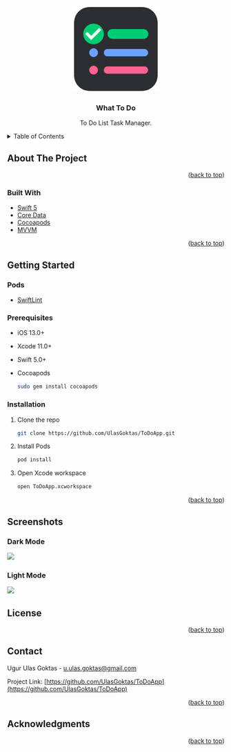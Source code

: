 <!-- PROJECT LOGO -->
<div align="center">
  <a href="https://github.com/UlasGoktas/ToDoApp">
    <img src="images/logo.png" alt="Logo" width="200" height="200">
  </a>

  <h3 align="center">What To Do</h3>

  <p align="center">
    To Do List Task Manager.
    <br />
</div>

<!-- TABLE OF CONTENTS -->
<details>
  <summary>Table of Contents</summary>
  <ol>
    <li>
      <a href="#about-the-project">About The Project</a>
      <ul>
        <li><a href="#built-with">Built With</a></li>
      </ul>
    </li>
    <li>
      <a href="#getting-started">Getting Started</a>
      <ul>
        <li><a href="#prerequisites">Prerequisites</a></li>
        <li><a href="#installation">Installation</a></li>
      </ul>
    </li>
    <li><a href="#Screenshots">Screenshots</a></li>
    <li><a href="#license">License</a></li>
    <li><a href="#contact">Contact</a></li>
    <li><a href="#acknowledgments">Acknowledgments</a></li>
  </ol>
</details>

<!-- ABOUT THE PROJECT -->
## About The Project

<p align="right">(<a href="#top">back to top</a>)</p>

### Built With

* [Swift 5](https://swift.org/blog/swift-5-released/)
* [Core Data](https://developer.apple.com/documentation/coredata)
* [Cocoapods](https://cocoapods.org)
* [MVVM](https://en.wikipedia.org/wiki/Model–view–viewmodel)

<p align="right">(<a href="#top">back to top</a>)</p>

<!-- GETTING STARTED -->
## Getting Started

### Pods
* [SwiftLint](https://cocoapods.org/pods/SwiftLint)

### Prerequisites

* iOS 13.0+
* Xcode 11.0+
* Swift 5.0+
* Cocoapods

  ```sh
  sudo gem install cocoapods
  ```

### Installation

1. Clone the repo
   ```sh
   git clone https://github.com/UlasGoktas/ToDoApp.git
   ```
2. Install Pods
   ```sh
   pod install
   ```
3. Open Xcode workspace
   ```sh
   open ToDoApp.xcworkspace
   ```

<p align="right">(<a href="#top">back to top</a>)</p>

<!-- Screenshots -->
## Screenshots

### Dark Mode
<img src="https://github.com/UlasGoktas/ToDoApp/blob/master/images/DarkMode.png" width="1000">

### Light Mode
<img src="https://github.com/UlasGoktas/ToDoApp/blob/master/images/LightMode.png" width="1000">

<!-- LICENSE -->
## License

<p align="right">(<a href="#top">back to top</a>)</p>

<!-- CONTACT -->
## Contact

Ugur Ulas Goktas - u.ulas.goktas@gmail.com

Project Link:
    [https://github.com/UlasGoktas/ToDoApp](https://github.com/UlasGoktas/ToDoApp)

<p align="right">(<a href="#top">back to top</a>)</p>

<!-- ACKNOWLEDGMENTS -->
## Acknowledgments

<p align="right">(<a href="#top">back to top</a>)</p>
